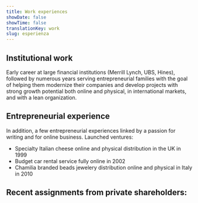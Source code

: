 ```yaml
---
title: Work experiences
showDate: false
showTime: false
translationKey: work
slug: esperienza
---
```


## Institutional work

Early career at large financial institutions (Merrill Lynch, UBS, Hines), followed by numerous years serving entrepreneurial families with the goal of helping them modernize their companies and develop projects with strong growth potential both online and physical, in international markets, and with a lean organization.

## Entrepreneurial experience

In addition, a few entrepreneurial experiences linked by a passion for writing and for online business.
Launched ventures:

- Specialty Italian cheese online and physical distribution in the UK in 1999
- Budget car rental service fully online in 2002
- Chamilia branded beads jewelery distribution online and physical in Italy in 2010

## Recent assignments from private shareholders:
